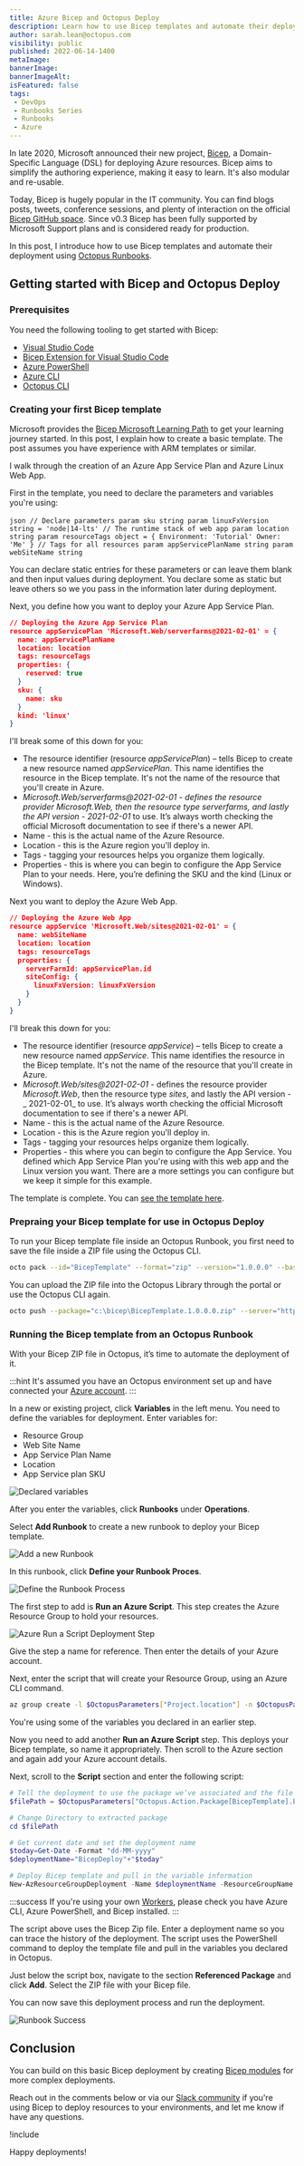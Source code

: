 ```yaml
---
title: Azure Bicep and Octopus Deploy
description: Learn how to use Bicep templates and automate their deployment using Octopus Deploy Runbooks.
author: sarah.lean@octopus.com
visibility: public
published: 2022-06-14-1400
metaImage: 
bannerImage: 
bannerImageAlt: 
isFeatured: false
tags:
 - DevOps
 - Runbooks Series
 - Runbooks
 - Azure
---
```


In late 2020, Microsoft announced their new project, [Bicep](https://docs.microsoft.com/azure/azure-resource-manager/bicep/overview), a Domain-Specific Language (DSL) for deploying Azure resources. Bicep aims to simplify the authoring experience, making it easy to learn. It's also modular and re-usable. 

Today, Bicep is hugely popular in the IT community. You can find blogs posts, tweets, conference sessions, and plenty of interaction on the official [Bicep GitHub space](https://github.com/Azure/bicep). Since v0.3 Bicep has been fully supported by Microsoft Support plans and is considered ready for production. 

In this post, I introduce how to use Bicep templates and automate their deployment using [Octopus Runbooks](https://octopus.com/docs/runbooks).

## Getting started with Bicep and Octopus Deploy

### Prerequisites

You need the following tooling to get started with Bicep: 

- [Visual Studio Code](https://code.visualstudio.com/)
- [Bicep Extension for Visual Studio Code](https://marketplace.visualstudio.com/items?itemName=ms-azuretools.vscode-bicep)
- [Azure PowerShell](https://docs.microsoft.com/powershell/azure/install-az-ps?view=azps-7.0.0)
- [Azure CLI](https://docs.microsoft.com/cli/azure/install-azure-cli)
- [Octopus CLI](https://octopus.com/docs/octopus-rest-api/octopus-cli)

### Creating your first Bicep template

Microsoft provides the [Bicep Microsoft Learning Path](https://docs.microsoft.com/en-gb/learn/paths/fundamentals-bicep/) to get your learning journey started. In this post, I explain how to create a basic template. The post assumes you have experience with ARM templates or similar. 

I walk through the creation of an Azure App Service Plan and Azure Linux Web App. 

First in the template, you need to declare the parameters and variables you're using: 

​```json
// Declare parameters
param sku string
param linuxFxVersion string = 'node|14-lts' // The runtime stack of web app
param location string
param resourceTags object = {
  Environment: 'Tutorial'
  Owner: 'Me'
} // Tags for all resources
param appServicePlanName string
param webSiteName string
​```

You can declare static entries for these parameters or can leave them blank and then input values during deployment. You declare some as static but leave others so we you pass in the information later during deployment.  

Next, you define how you want to deploy your Azure App Service Plan. 

```json
// Deploying the Azure App Service Plan
resource appServicePlan 'Microsoft.Web/serverfarms@2021-02-01' = {
  name: appServicePlanName
  location: location
  tags: resourceTags
  properties: {
    reserved: true
  }
  sku: {
    name: sku
  }
  kind: 'linux'
}
```

I'll break some of this down for you: 

- The resource identifier (resource _appServicePlan_) – tells Bicep to create a new resource named _appServicePlan_. This name identifies the resource in the Bicep template. It's not the name of the resource that you'll create in Azure. 
- _Microsoft.Web/serverfarms@2021-02-01 _- defines the resource provider _Microsoft.Web_, then the resource type _serverfarms_, and lastly the API version -_ 2021-02-01_ to use.  It’s always worth checking the official Microsoft documentation to see if there's a newer API. 
- Name - this is the actual name of the Azure Resource.
- Location - this is the Azure region you'll deploy in.
- Tags - tagging your resources helps you organize them logically.
- Properties - this is where you can begin to configure the App Service Plan to your needs. Here, you’re defining the SKU and the kind (Linux or Windows). 

Next you want to deploy the Azure Web App.

```json
// Deploying the Azure Web App
resource appService 'Microsoft.Web/sites@2021-02-01' = {
  name: webSiteName
  location: location
  tags: resourceTags
  properties: {
    serverFarmId: appServicePlan.id
    siteConfig: {
      linuxFxVersion: linuxFxVersion
    }
  }
}
```

I'll break this down for you: 

- The resource identifier (resource _appService_) – tells Bicep to create a new resource named _appService_. This name identifies the resource in the Bicep template.  It's not the name of the resource that you'll create in Azure. 
- _Microsoft.Web/sites@2021-02-01_ - defines the resource provider _Microsoft.Web_, then the resource type _sites_, and lastly the API version -_ 2021-02-01_ to use.  It’s always worth checking the official Microsoft documentation to see if there's a newer API. 
- Name - this is the actual name of the Azure Resource.
- Location - this is the Azure region you'll deploy in.
- Tags - tagging your resources helps organize them logically.
- Properties - this where you can begin to configure the App Service. You defined which App Service Plan you're using with this web app and the Linux version you want.  There are a more settings you can configure but we keep it simple for this example. 

The template is complete. You can [see the template here](https://gist.github.com/weeyin83/7a9a20a5fc7e10e65561b4d5e6ed4019). 

### Prepraing your Bicep template for use in Octopus Deploy

To run your Bicep template file inside an Octopus Runbook, you first need to save the file inside a ZIP file using the Octopus CLI. 

```bash
octo pack --id="BicepTemplate" --format="zip" --version="1.0.0.0" --basePath="c:\Bicep\" --outFolder="c:\Bicep"
```

You can upload the ZIP file into the Octopus Library through the portal or use the Octopus CLI again. 

```bash
octo push --package="c:\bicep\BicepTemplate.1.0.0.0.zip" --server="https://MyOctopusServer" --apiKey="API-MyApiKey"
```

### Running the Bicep template from an Octopus Runbook

With your Bicep ZIP file in Octopus, it’s time to automate the deployment of it. 

:::hint
It's assumed you have an Octopus environment set up and have connected your [Azure account](https://octopus.com/docs/infrastructure/accounts/azure). 
:::

In a new or existing project, click **Variables** in the left menu. You need to define the variables for deployment.  Enter variables for:

- Resource Group
- Web Site Name
- App Service Plan Name
- Location 
- App Service plan SKU

![Declared variables](variables.png)

After you enter the variables, click **Runbooks** under **Operations**. 

Select **Add Runbook** to create a new runbook to deploy your Bicep template. 

![Add a new Runbook](newrunbook.png)

In this runbook, click **Define your Runbook Proces**. 

![Define the Runbook Process](definerunbook.png)

The first step to add is **Run an Azure Script**.  This step creates the Azure Resource Group to hold your resources.  

![Azure Run a Script Deployment Step](azurescriptstep.png)

Give the step a name for reference. Then enter the details of your Azure account. 

Next, enter the script that will create your Resource Group, using an Azure CLI command.

```bash
az group create -l $OctopusParameters["Project.location"] -n $OctopusParameters["Project.ResourceGroupName"]
```

You're using some of the variables you declared in an earlier step. 


Now you need to add another **Run an Azure Script** step.  This deploys your Bicep template, so name it appropriately.  Then scroll to the Azure section and again add your Azure account details.

Next, scroll to the **Script** section and enter the following script:

```powershell
# Tell the deployment to use the package we’ve associated and the file path
$filePath = $OctopusParameters["Octopus.Action.Package[BicepTemplate].ExtractedPath"]

# Change Directory to extracted package
cd $filePath

# Get current date and set the deployment name
$today=Get-Date -Format "dd-MM-yyyy"
$deploymentName="BicepDeploy"+"$today"

# Deploy Bicep template and pull in the variable information
New-AzResourceGroupDeployment -Name $deploymentName -ResourceGroupName $OctopusParameters["Project.ResourceGroupName"] -TemplateFile webapp.bicep  -sku $OctopusParameters["Project.sku"] -location $OctopusParameters["Project.location"] -appServicePlanName $OctopusParameters["Project.appServicePlanName"] -webSiteName $OctopusParameters["Project.webSiteName"]
```

:::success
If you're using your own [Workers](https://octopus.com/docs/infrastructure/workers), please check you have Azure CLI, Azure PowerShell, and Bicep installed. 
:::

The script above uses the Bicep Zip file. Enter a deployment name so you can trace the history of the deployment. The script uses the PowerShell command to deploy the template file and pull in the variables you declared in Octopus. 

Just below the script box, navigate to the section **Referenced Package** and click **Add**.  Select the ZIP file with your Bicep file. 

You can now save this deployment process and run the deployment. 

![Runbook Success](successfulrunbook.png)

## Conclusion

You can build on this basic Bicep deployment by creating [Bicep modules](https://docs.microsoft.com/azure/azure-resource-manager/bicep/modules) for more complex deployments. 

Reach out in the comments below or via our [Slack community](https://octopus.com/slack) if you're using Bicep to deploy resources to your environments, and let me know if have any questions.

!include <q2-2022-newsletter-cta>

Happy deployments! 